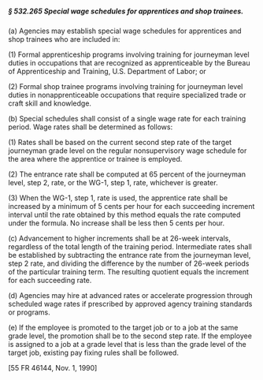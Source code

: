 ##### § 532.265 Special wage schedules for apprentices and shop trainees. #####

(a) Agencies may establish special wage schedules for apprentices and shop trainees who are included in:

(1) Formal apprenticeship programs involving training for journeyman level duties in occupations that are recognized as apprenticeable by the Bureau of Apprenticeship and Training, U.S. Department of Labor; or

(2) Formal shop trainee programs involving training for journeyman level duties in nonapprenticeable occupations that require specialized trade or craft skill and knowledge.

(b) Special schedules shall consist of a single wage rate for each training period. Wage rates shall be determined as follows:

(1) Rates shall be based on the current second step rate of the target journeyman grade level on the regular nonsupervisory wage schedule for the area where the apprentice or trainee is employed.

(2) The entrance rate shall be computed at 65 percent of the journeyman level, step 2, rate, or the WG-1, step 1, rate, whichever is greater.

(3) When the WG-1, step 1, rate is used, the apprentice rate shall be increased by a minimum of 5 cents per hour for each succeeding increment interval until the rate obtained by this method equals the rate computed under the formula. No increase shall be less then 5 cents per hour.

(c) Advancement to higher increments shall be at 26-week intervals, regardless of the total length of the training period. Intermediate rates shall be established by subtracting the entrance rate from the journeyman level, step 2 rate, and dividing the difference by the number of 26-week periods of the particular training term. The resulting quotient equals the increment for each succeeding rate.

(d) Agencies may hire at advanced rates or accelerate progression through scheduled wage rates if prescribed by approved agency training standards or programs.

(e) If the employee is promoted to the target job or to a job at the same grade level, the promotion shall be to the second step rate. If the employee is assigned to a job at a grade level that is less than the grade level of the target job, existing pay fixing rules shall be followed.

[55 FR 46144, Nov. 1, 1990]